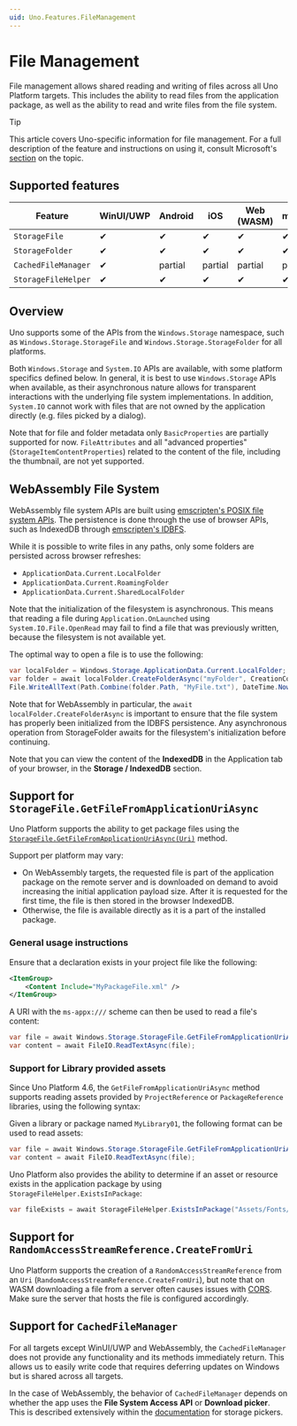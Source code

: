 ```yaml
---
uid: Uno.Features.FileManagement
---
```


# File Management

File management allows shared reading and writing of files across all Uno Platform targets. This includes the ability to read files from the application package, as well as the ability to read and write files from the file system.

> [!TIP]
> This article covers Uno-specific information for file management. For a full description of the feature and instructions on using it, consult Microsoft's [section](https://learn.microsoft.com/windows/uwp/files/) on the topic.

## Supported features

| Feature             | WinUI/UWP | Android | iOS     | Web (WASM) | macOS   | Linux (Skia) | WPF (Skia) |
|---------------------|-----------|---------|---------|------------|---------|--------------|------------|
| `StorageFile`       | ✔         | ✔       | ✔       | ✔          | ✔       | ✔            | ✔          |
| `StorageFolder`     | ✔         | ✔       | ✔       | ✔          | ✔       | ✔            | ✔          |
| `CachedFileManager` | ✔         | partial | partial | partial    | partial | partial      | partial    |
| `StorageFileHelper` | ✔         | ✔       | ✔       | ✔          | ✔       | ✔            | ✔          |

## Overview

Uno supports some of the APIs from the `Windows.Storage` namespace, such as `Windows.Storage.StorageFile` and `Windows.Storage.StorageFolder` for all platforms.

Both `Windows.Storage` and `System.IO` APIs are available, with some platform specifics defined below. In general, it is best to use `Windows.Storage` APIs when available, as their asynchronous nature allows for transparent interactions with the underlying file system implementations. In addition, `System.IO` cannot work with files that are not owned by the application directly (e.g. files picked by a dialog).

Note that for file and folder metadata only `BasicProperties` are partially supported for now.
`FileAttributes` and all "advanced properties" (`StorageItemContentProperties`) related to the content of the file, including the thumbnail, are not yet supported.

## WebAssembly File System

WebAssembly file system APIs are built using [emscripten's POSIX file system APIs](https://emscripten.org/docs/api_reference/Filesystem-API.html). The persistence is done through the use of browser APIs, such as IndexedDB through [emscripten's IDBFS](https://emscripten.org/docs/api_reference/Filesystem-API.html#filesystem-api-idbfs).

While it is possible to write files in any paths, only some folders are persisted across browser refreshes:

- `ApplicationData.Current.LocalFolder`
- `ApplicationData.Current.RoamingFolder`
- `ApplicationData.Current.SharedLocalFolder`

Note that the initialization of the filesystem is asynchronous. This means that reading a file during `Application.OnLaunched` using `System.IO.File.OpenRead` may fail to find a file that was previously written, because the filesystem is not available yet.

The optimal way to open a file is to use the following:

```csharp
var localFolder = Windows.Storage.ApplicationData.Current.LocalFolder;
var folder = await localFolder.CreateFolderAsync("myFolder", CreationCollisionOption.OpenIfExists);
File.WriteAllText(Path.Combine(folder.Path, "MyFile.txt"), DateTime.Now.ToLongDateString());
```

Note that for WebAssembly in particular, the `await localFolder.CreateFolderAsync` is important to ensure that the file system has properly been initialized from the IDBFS persistence. Any asynchronous operation from StorageFolder awaits for the filesystem's initialization before continuing.

Note that you can view the content of the **IndexedDB** in the Application tab of your browser, in the **Storage / IndexedDB** section.

## Support for `StorageFile.GetFileFromApplicationUriAsync`

Uno Platform supports the ability to get package files using the [`StorageFile.GetFileFromApplicationUriAsync(Uri)`](https://learn.microsoft.com/uwp/api/windows.storage.storagefile.getfilefromapplicationuriasync) method.

Support per platform may vary:

- On WebAssembly targets, the requested file is part of the application package on the remote server and is downloaded on demand to avoid increasing the initial application payload size. After it is requested for the first time, the file is then stored in the browser IndexedDB.
- Otherwise, the file is available directly as it is a part of the installed package.

### General usage instructions

Ensure that a declaration exists in your project file like the following:

```xml
<ItemGroup>
    <Content Include="MyPackageFile.xml" />
</ItemGroup>
```

A URI with the `ms-appx:///` scheme can then be used to read a file's content:

```csharp
var file = await Windows.Storage.StorageFile.GetFileFromApplicationUriAsync(new Uri("ms-appx:///MyPackageFile.xml"));
var content = await FileIO.ReadTextAsync(file);
```

### Support for Library provided assets

Since Uno Platform 4.6, the `GetFileFromApplicationUriAsync` method supports reading assets provided by `ProjectReference` or `PackageReference` libraries, using the following syntax:

Given a library or package named `MyLibrary01`, the following format can be used to read assets:

```csharp
var file = await Windows.Storage.StorageFile.GetFileFromApplicationUriAsync(new Uri("ms-appx:///MyLibrary01/MyPackageFile.xml"));
var content = await FileIO.ReadTextAsync(file);
```

Uno Platform also provides the ability to determine if an asset or resource exists in the application package by using `StorageFileHelper.ExistsInPackage`:

```csharp
var fileExists = await StorageFileHelper.ExistsInPackage("Assets/Fonts/uno-fluentui-assets.ttf");
```

## Support for `RandomAccessStreamReference.CreateFromUri`

Uno Platform supports the creation of a `RandomAccessStreamReference` from an `Uri` (`RandomAccessStreamReference.CreateFromUri`), but note that on WASM downloading a file from a server often causes issues with [CORS](https://developer.mozilla.org/en-US/docs/Web/HTTP/CORS).
Make sure the server that hosts the file is configured accordingly.

## Support for `CachedFileManager`

For all targets except WinUI/UWP and WebAssembly, the `CachedFileManager` does not provide any functionality and its methods immediately return. This allows us to easily write code that requires deferring updates on Windows but is shared across all targets.

In the case of WebAssembly, the behavior of `CachedFileManager` depends on whether the app uses the **File System Access API** or **Download picker**. This is described extensively within the [documentation](xref:Uno.Features.WSPickers#webassembly) for storage pickers.
